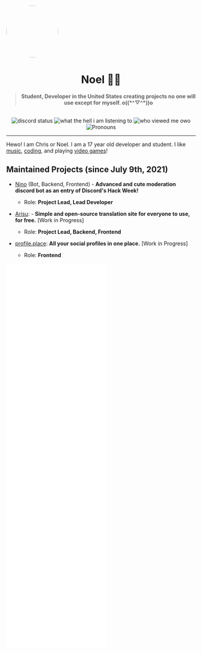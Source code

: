 <div align='center'>
  <div align='left'>
    <img
      src='https://cdn.floofy.dev/images/trans.png'
      style='border-radius: 50%;'
      width='138'
      height='138'
    />
  </div>

  <h1>Noel 🐾🌺</h1>
  <blockquote><strong>Student, Developer in the United States creating projects no one will use except for myself. o((*^▽^*))o</strong></blockquote>

  <br />

  <img alt="discord status" src="https://nocache.advaith.workers.dev/?url=https://img.shields.io/endpoint?url=https://dev.discordprofiles.me/api/badge/status/280158289667555328" />
  <img alt="what the hell i am listening to" src="https://nocache.advaith.workers.dev/?url=https://img.shields.io/endpoint?url=https://dev.discordprofiles.me/api/badge/spotify/280158289667555328" />
  <img alt="who viewed me owo" src="https://komarev.com/ghpvc/?username=auguwu" />
  <img alt='Pronouns' src='https://img.shields.io/endpoint?url=https://pronoundb.org/shields/6004d014406af11e4593a013' />
</div>

<hr />

Hewo! I am Chris or Noel. I am a 17 year old developer and student. I like [music](https://last.fm/user/auguwu), [coding](https://wakatime.com/@auguwu), and playing [video games](https://steamcommunity.com/id/auguwu)!

## Maintained Projects (since July 9th, 2021)
- [Nino](https://github.com/NinoDiscord/Nino) (Bot, Backend, Frontend) - **Advanced and cute moderation discord bot as an entry of Discord's Hack Week!**
  - Role: **Project Lead, Lead Developer**

- [Arisu](https://github.com/arisuland): - **Simple and open-source translation site for everyone to use, for free.** [Work in Progress]
  - Role: **Project Lead, Backend, Frontend**

- [profile.place](https://profile.place): **All your social profiles in one place.** [Work in Progress]
  - Role: **Frontend**

![gh metrics](./github-metrics.svg)
